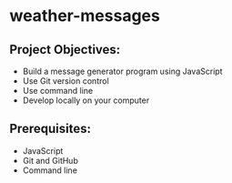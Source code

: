 # weather-messages
## Project Objectives:
- Build a message generator program using JavaScript
- Use Git version control
- Use command line
- Develop locally on your computer

## Prerequisites:
- JavaScript
- Git and GitHub
- Command line